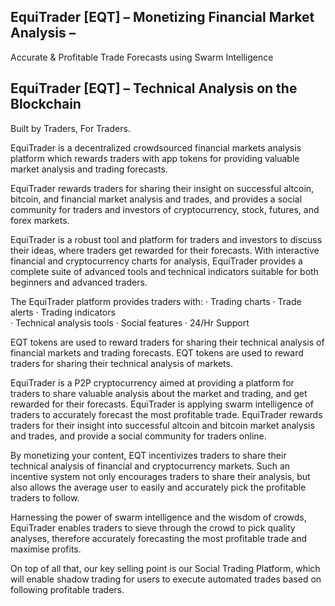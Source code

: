 ## EquiTrader [EQT] – Monetizing Financial Market Analysis –  

  Accurate & Profitable Trade Forecasts using Swarm Intelligence

 
## EquiTrader [EQT] – Technical Analysis on the Blockchain

Built by Traders, For Traders.

EquiTrader is a decentralized crowdsourced financial markets analysis platform which rewards traders with app tokens for providing valuable market analysis and trading forecasts.

EquiTrader rewards traders for sharing their insight on successful altcoin, bitcoin, and financial market analysis and trades, and provides a social community for traders and investors of cryptocurrency, stock, futures, and forex markets.

EquiTrader is a robust tool and platform for traders and investors to discuss their ideas, where traders get rewarded for their forecasts. With interactive financial and cryptocurrency charts for analysis, EquiTrader provides a complete suite of advanced tools and technical indicators suitable for both beginners and advanced traders.

The EquiTrader platform provides traders with:
·       Trading charts
·       Trade alerts
·       Trading indicators  
·       Technical analysis tools
·       Social features 
·       24/Hr Support 

EQT tokens are used to reward traders for sharing their technical analysis of financial markets and trading forecasts. EQT tokens are used to reward traders for sharing their technical analysis of markets.
 
EquiTrader is a P2P cryptocurrency aimed at providing a platform for traders to share valuable analysis about the market and trading, and get rewarded for their forecasts. EquiTrader is applying swarm intelligence of traders to accurately forecast the most profitable trade. EquiTrader rewards traders for their insight into successful altcoin and bitcoin market analysis and trades, and provide a social community for traders online.

By monetizing your content, EQT incentivizes traders to share their technical analysis of financial and cryptocurrency markets. Such an incentive system not only encourages traders to share their analysis, but also allows the average user to easily and accurately pick the profitable traders to follow.

Harnessing the power of swarm intelligence and the wisdom of crowds, EquiTrader enables traders to sieve through the crowd to pick quality analyses, therefore accurately forecasting the most profitable trade and maximise profits.

On top of all that, our key selling point is our Social Trading Platform, which will enable shadow trading for users to execute automated trades based on following profitable traders.
